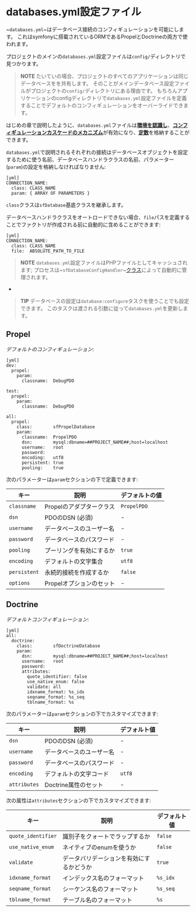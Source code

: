 databases.yml設定ファイル
=========================

~`databases.yml`~はデータベース接続のコンフィギュレーションを可能にします。
これはsymfonyに搭載されているORMであるPropelとDoctrineの両方で使われます。

プロジェクトのメインの`databases.yml`設定ファイルは`config/`ディレクトリで見つかります。

>**NOTE**
>たいていの場合、プロジェクトのすべてのアプリケーションは同じデータベースをを共有します。
>そのことがメインデータベース設定ファイルがプロジェクトの`config/`ディレクトリにある理由です。
>もちろんアプリケーションのconfigディレクトリで`databases.yml`設定ファイルを定義することでデフォルトのコンフィギュレーションをオーバーライドできます。

はじめの章で説明したように、`databases.yml`ファイルは[**環境を認識し**](#chapter_03_environment_awareness)、[**コンフィギュレーションカスケードのメカニズム**](#chapter_03_configuration_cascade)が有効になり、[**定数**](#chapter_03_constants)を格納することができます。

`databases.yml`で説明されるそれぞれの接続はデータベースオブジェクトを設定するために使う名前、データベースハンドラクラスの名前、パラメーター(`param`)の設定を格納しなければなりません:

    [yml]
    CONNECTION_NAME:
      class: CLASS_NAME
      param: { ARRAY OF PARAMETERS }

`class`クラスは`sfDatabase`基底クラスを継承します。

データベースハンドラクラスをオートロードできない場合、`file`パスを定義することでファクトリが作成される前に自動的に含めることができます:

    [yml]
    CONNECTION_NAME:
      class: CLASS_NAME
      file:  ABSOLUTE_PATH_TO_FILE

>**NOTE**
>`databases.yml`設定ファイルはPHPファイルとしてキャッシュされます; 
>プロセスは~`sfDatabaseConfigHandler`~[クラス](#chapter_14_config_handlers_yml)によって自動的に管理されます。

-

>**TIP**
>データベースの設定は`database:configure`タスクを使うことでも設定できます。
>このタスクは渡される引数に従って`databases.yml`を更新します。

Propel
------

*デフォルトのコンフィギュレーション*:

    [yml]
    dev:
      propel:
        param:
          classname:  DebugPDO

    test:
      propel:
        param:
          classname:  DebugPDO

    all:
      propel:
        class:        sfPropelDatabase
        param:
          classname:  PropelPDO
          dsn:        mysql:dbname=##PROJECT_NAME##;host=localhost
          username:   root
          password:   
          encoding:   utf8
          persistent: true
          pooling:    true

次のパラメーターは`param`セクションの下で定義できます:

 | キー         | 説明                     | デフォルトの値 |
 | ------------ | -------------------------| -------------- |
 | `classname`  | Propelのアダプタークラス | `PropelPDO`    |
 | `dsn`        | PDOのDSN (必須)          | -              |
 | `username`   | データベースのユーザー名 | -              |
 | `password`   | データベースのパスワード | -              |
 | `pooling`    | プーリングを有効にするか | `true`         |
 | `encoding`   | デフォルトの文字集合     | `utf8`        |
 | `persistent` | 永続的接続を作成するか   | `false`        |
 | `options`    | Propelオプションのセット | -              |

Doctrine
--------

*デフォルトコンフィギュレーション*:

    [yml]
    all:
      doctrine:
        class:        sfDoctrineDatabase
        param:
          dsn:        mysql:dbname=##PROJECT_NAME##;host=localhost
          username:   root
          password:   
          attributes:
            quote_identifier: false
            use_native_enum: false
            validate: all
            idxname_format: %s_idx
            seqname_format: %s_seq
            tblname_format: %s

次のパラメーターは`param`セクションの下でカスタマイズできます:

 | キー         | 説明                     | デフォルト値 |
 | ------------ | ------------------------ | ------------ |
 | `dsn`        | PDOのDSN (必須)          | -            |
 | `username`   | データベースのユーザー名 | -            |
 | `password`   | データベースのパスワード | -            |
 | `encoding`   | デフォルトの文字コード   | `utf8`      |
 | `attributes` | Doctrine属性のセット     | -            |

次の属性は`attributes`セクションの下でカスタマイズできます:

 | キー               | 説明                                     | デフォルト値 |
 | ------------------ | ---------------------------------------- | ------------ |
 | `quote_identifier` | 識別子をクォートでラップするか           | `false`      |
 | `use_native_enum`  | ネイティブのenumを使うか                 | `false`      |
 | `validate`         | データバリデーションを有効にするかどうか | `true`       |
 | `idxname_format`   | インデックス名のフォーマット             | `%s_idx`     |
 | `seqname_format`   | シーケンス名のフォーマット               | `%s_seq`     |
 | `tblname_format`   | テーブル名のフォーマット                 | `%s`         |
